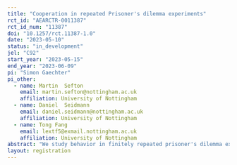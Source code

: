 ```yaml
---
title: "Cooperation in repeated Prisoner's dilemma experiments"
rct_id: "AEARCTR-0011387"
rct_id_num: "11387"
doi: "10.1257/rct.11387-1.0"
date: "2023-05-10"
status: "in_development"
jel: "C92"
start_year: "2023-05-15"
end_year: "2023-06-09"
pi: "Simon Gaechter"
pi_other:
  - name: Martin  Sefton
    email: martin.sefton@nottingham.ac.uk
    affiliation: University of Nottingham
  - name: Daniel  Seidmann
    email: daniel.seidmann@nottingham.ac.uk
    affiliation: University of Nottingham
  - name: Tong Fang
    email: lextf5@exmail.nottingham.ac.uk
    affiliation: University of Nottingham
abstract: "We study behavior in finitely repeated prisoner's dilemma experiments, where fixed pairs of players will interact for 100 rounds. The research question is how payoff parameters affect cooperation. Specifically, we vary the efficiency of cooperation and the temptation to defect in an orthogonal 2x2 design.  The null hypothesis is that cooperation does not differ between treatments. The alternative hypothesis is that cooperation should be higher and more stable in "easy" games, where efficiency is high and temptation to defect is low, than in "hard" games, where efficiency is low and temptation is high. We expect cooperation in the other two treatments (high efficiency, high temptation; and low efficiency, low temptation) to be between the hard and easy games. We plan to recruit 40 pairs for each treatment, that is, a total of 320 volunteer participants registered with the CeDEx lab at the University of Nottingham. The experiment will be computerized with the experimental software zTree and conducted in the CeDEx lab. "
layout: registration
---
```


